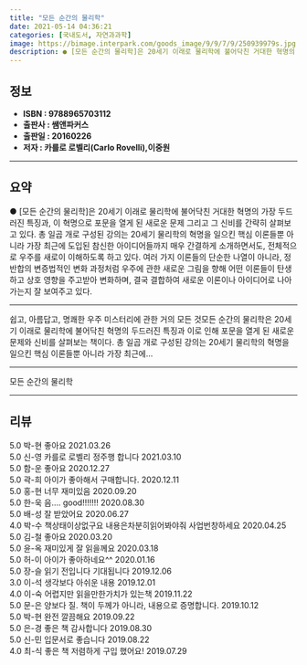 ```yaml
---
title: "모든 순간의 물리학"
date: 2021-05-14 04:36:21
categories: [국내도서, 자연과과학]
image: https://bimage.interpark.com/goods_image/9/9/7/9/250939979s.jpg
description: ● [모든 순간의 물리학]은 20세기 이래로 물리학에 불어닥친 거대한 혁명의 가장 두드러진 특징과, 이 혁명으로 포문을 열게 된 새로운 문제 그리고 그 신비를 간략히 살펴보고 있다. 총 일곱 개로 구성된 강의는 20세기 물리학의 혁명을 일으킨 핵심 이론들뿐 아니라 가장 최근에 도입된
---
```


## **정보**

- **ISBN : 9788965703112**
- **출판사 : 쌤앤파커스**
- **출판일 : 20160226**
- **저자 : 카를로 로벨리(Carlo Rovelli),이중원**

------



## **요약**

●  [모든 순간의 물리학]은 20세기 이래로 물리학에 불어닥친 거대한 혁명의 가장 두드러진 특징과, 이 혁명으로 포문을 열게 된 새로운 문제 그리고 그 신비를 간략히 살펴보고 있다. 총 일곱 개로 구성된 강의는 20세기 물리학의 혁명을 일으킨 핵심 이론들뿐 아니라 가장 최근에 도입된 참신한 아이디어들까지 매우 간결하게 소개하면서도, 전체적으로 우주를 새로이 이해하도록 하고 있다. 여러 가지 이론들의 단순한 나열이 아니라, 정반합의 변증법적인 변화 과정처럼 우주에 관한 새로운 그림을 향해 어떤 이론들이 탄생하고 상호 영향을 주고받아 변화하며, 결국 결합하여 새로운 이론이나 아이디어로 나아가는지 잘 보여주고 있다.

------

쉽고, 아름답고, 명쾌한 우주 미스터리에 관한 거의 모든 것모든 순간의 물리학은 20세기 이래로 물리학에 불어닥친 혁명의 두드러진 특징과 이로 인해 포문을 열게 된 새로운 문제와 신비를 살펴보는 책이다. 총 일곱 개로 구성된 강의는 20세기 물리학의 혁명을 일으킨 핵심 이론들뿐 아니라 가장 최근에... 

------


모든 순간의 물리학 

------


## **리뷰** 

5.0 박-현 좋아요 2021.03.26 <br/>5.0 신-영 카를로 로벨리 정주행 합니다  2021.03.10 <br/>5.0 함-운 좋아요 2020.12.27 <br/>5.0 곽-희 아이가 좋아해서 구매합니다. 2020.12.11 <br/>5.0 홍-현 너무 재미있음 2020.09.20 <br/>5.0 한-욱 음.... good!!!!!!! 2020.08.30 <br/>5.0 배-성 잘 받았어요 2020.06.27 <br/>4.0 박-수 책상태이상없구요
내용은차분히읽어봐야줘
사업번창하세요 2020.04.25 <br/>5.0 김-철 좋아요  2020.03.20 <br/>5.0 윤-옥 재미있게 잘 읽을께요 2020.03.18 <br/>5.0 허-이 아이가 좋아하네요^^ 2020.01.16 <br/>5.0 장-슬 읽기 전입니다 기대됩니다 2019.12.06 <br/>3.0 이-석 생각보다 아쉬운 내용 2019.12.01 <br/>4.0 이-숙 어렵지만 읽을만한가치가 있는책 2019.11.22 <br/>5.0 문-은 양보다 질.
책이 두께가 아니라, 내용으로 증명합니다. 2019.10.12 <br/>5.0 박-현 완전 깔끔해요 2019.09.22 <br/>5.0 은-경 좋은 책 감사합니다 2019.08.30 <br/>5.0 신-민 입문서로 좋습니다 2019.08.22 <br/>4.0 최-식 좋은 책 저렴하게 구입 했어요! 2019.07.29 <br/>